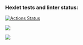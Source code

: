### Hexlet tests and linter status:
[![Actions Status](https://github.com/witcher3025/frontend-project-lvl1/workflows/hexlet-check/badge.svg)](https://github.com/witcher3025/frontend-project-lvl1/actions)

<a href="https://codeclimate.com/github/witcher3025/frontend-project-lvl1/maintainability"><img src="https://api.codeclimate.com/v1/badges/d3cf35f21016e8dabf68/maintainability" /></a>

<a href="https://asciinema.org/a/580169" target="_blank"><img src="https://asciinema.org/a/580169.svg" /></a>
